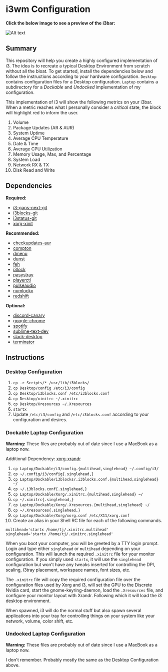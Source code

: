 # i3wm Configuration

**Click the below image to see a preview of the i3bar:**

![Alt text](https://raw.githubusercontent.com/zimmertr/i3wm-Configuration/master/bar.png "i3bar")


## Summary 

This repository will help you create a highly configured implementation of i3. The idea is to recreate a typical Desktop Environment from scratch without all the bloat. To get started, install the dependencies below and follow the instructions according to your hardware configuration. `Desktop` contains configuration files for a Desktop configuration.  `Laptop` contains a subdirectory for a _Dockable_ and _Undocked_ implementation of my configuration.

This implementation of i3 will show the following metrics on your i3bar. When a metric reaches what I personally consider a _critical_ state, the block will highlight red to inform the user. 

1. Volume
2. Package Updates (AR & AUR)
3. System Uptime
4. Average CPU Temperature
5. Date & Time
6. Average CPU Utilization
7. Memory Usage, Max, and Percentage
8. System Load
9. Network RX & TX
10. Disk Read and Write

## Dependencies

**Required:**
* [i3-gaps-next-git](https://aur.archlinux.org/packages/i3-gaps-next-git/)
* [i3blocks-git](https://aur.archlinux.org/packages/i3blocks-git/)
* [i3status-git](https://aur.archlinux.org/packages/i3status-git/)
* [xorg-xinit](https://www.archlinux.org/packages/extra/x86_64/xorg-xinit/)

**Recommended:**
* [checkupdates-aur](https://aur.archlinux.org/packages/checkupdates-aur/)
* [compton](https://www.archlinux.org/packages/community/x86_64/compton/)
* [dmenu](https://www.archlinux.org/packages/community/x86_64/dmenu/)
* [dunst](https://www.archlinux.org/packages/community/x86_64/dunst/)
* [feh](https://www.archlinux.org/packages/extra/x86_64/feh/)
* [i3lock](https://www.archlinux.org/packages/community/x86_64/i3lock/)
* [pasystray](https://www.archlinux.org/packages/community/x86_64/pasystray/)
* [playerctl](https://www.archlinux.org/packages/community/x86_64/playerctl/)
* [pulseaudio](https://www.archlinux.org/packages/extra/x86_64/pulseaudio/)
* [numlockx](https://www.archlinux.org/packages/community/x86_64/numlockx/)
* [redshift](https://www.archlinux.org/packages/community/x86_64/redshift/)

**Optional:**

* [discord-canary](https://aur.archlinux.org/packages/discord-canary/)
* [google-chrome](https://aur.archlinux.org/packages/google-chrome/)
* [spotify](https://aur.archlinux.org/packages/spotify/)
* [sublime-text-dev](https://aur.archlinux.org/packages/sublime-text-dev/)
* [slack-desktop](https://aur.archlinux.org/packages/slack-desktop/)
* [terminator](https://www.archlinux.org/packages/community/any/terminator/)

## Instructions

### Desktop Configuration

1. `cp -r Scripts/* /usr/lib/i3blocks/`
2. `cp Desktop/config /etc/i3/config`
3. `cp Desktop/i3blocks.conf /etc/i3blocks.conf`
4. `cp Desktop/xinitrc ~/.xinitrc`
5. `cp Desktop/Xresources ~/.Xresources`
6. `startx`
7. Update `/etc/i3/config` and `/etc/i3blocks.conf` according to your configuration and desires.

### Dockable Laptop Configuration

**Warning:** These files are probably out of date since I use a MacBook as a laptop now.

Additional Dependency: [xorg-xrandr](https://www.archlinux.org/packages/?name=xorg-xrandr)

1. `cp Laptop/Dockable/i3/config.{multihead,singlehead} ~/.config/i3/`
2. `cp ~/.config/i3/config{.singlehead,}`
3. `cp Laptop/Dockable/i3blocks/.i3blocks.conf.{multihead,singlehead} ~/`
4. `cp ~/.i3blocks.conf{.singlehead,}`
5. `cp Laptop/Dockable/Xorg/.xinitrc.{multihead,singlehead} ~/`
6. `cp ~/.xinitrc{.singlehead,}`
7. `cp Laptop/Dockable/Xorg/.Xresources.{multihead,singlehead} ~/`
8. `cp ~/.Xresources{.singlehead,}`
7. `cp Laptop/Dockable/Xorg/xorg.conf /etc/X11/xorg.conf`
9. Create an alias in your Shell RC file for each of the following commands. 
```
multihead='startx /home/tj/.xinitrc.multihead'
singlehead='startx /home/tj/.xinitrc.singlehead'
```

When you boot your computer, you will be greeted by a TTY login prompt. Login and type either `singlehead` or `multihead` depending on your configuration. This will launch the required `.xinitrc` file for your monitor configuration. If you simply used `startx`, it will use the `singlehead` configuration but won't have any tweaks inserted for controlling the DPI, scaling, i3tray placement, workspace names, font sizes, etc. 

The `.xinitrc` file will copy the required configuration file over the configuration files used by Xorg and i3, will set the GPU to the Discrete Nvidia card, start the gnome-keyring-daemon, load the `.Xresources` file, and configure your monitor layout with Xrandr. Following which it will load the i3 desktop environment. 

When spawned, i3 will do the normal stuff but also spawn several applications into your tray for controlling things on your system like your network, volume, color shift, etc. 


### Undocked Laptop Configuration

**Warning:** These files are probably out of date since I use a MacBook as a laptop now.

I don't remember. Probably mostly the same as the Desktop Configuration above.
